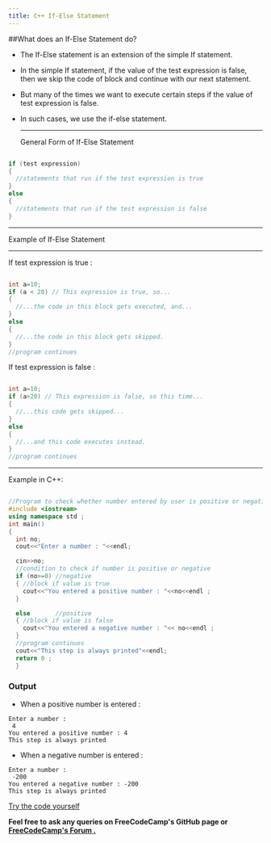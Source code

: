 ```yaml
---
title: C++ If-Else Statement
---
```


##What does an If-Else Statement do?

* The If-Else statement is an extension of the simple If statement.
* In the simple If statement, if the value of the test expression is false, then we skip the code of block and continue with our next statement.
* But many of the times we want to execute certain steps if the value of test expression is false.
* In such cases, we use the if-else statement.

  -----------------------------------
  General Form of If-Else Statement

```cpp

if (test expression)
{
  //statements that run if the test expression is true
}
else
{
  //statements that run if the test expression is false
}
```

  -----------------------------------

Example of If-Else Statement

  ---------------------------- -----------------------------

If test expression is true :

```cpp

int a=10;
if (a < 20) // This expression is true, so...
{
  //...the code in this block gets executed, and...
}
else
{
  //...the code in this block gets skipped.
}
//program continues

```

  If test expression is false :

```cpp

int a=10;
if (a>20) // This expression is false, so this time...
{
  //...this code gets skipped...
}
else
{
  //...and this code executes instead.
}
//program continues

```

  ---------------------------- -----------------------------

Example in C++:

```cpp

//Program to check whether number entered by user is positive or negative
#include <iostream>
using namespace std ;
int main()  
{
  int no;
  cout<<"Enter a number : "<<endl;

  cin>>no;
  //condition to check if number is positive or negative
  if (no>=0) //negative
  { //block if value is true
    cout<<"You entered a positive number : "<<no<<endl ;
  }

  else       //positive
  { //block if value is false
    cout<<"You entered a negative number : "<< no<<endl ;
  }
  //program continues
  cout<<"This step is always printed"<<endl;
  return 0 ;
  }
```

### Output

* When a positive number is entered :

```
Enter a number : 
 4
You entered a positive number : 4
This step is always printed
```

* When a negative number is entered :

```
Enter a number : 
 -200
You entered a negative number : -200
This step is always printed
```

<a href='https://repl.it/MzBq' target='_blank' rel='nofollow'>Try the code yourself</a>

 **Feel free to ask any queries on FreeCodeCamp's GitHub page or [FreeCodeCamp's Forum .](https://forum.freecodecamp.org/)**
